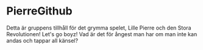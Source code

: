 ﻿# PierreGithub
Detta är gruppens tillhåll för det grymma spelet, Lille Pierre och den Stora Revolutionen! Let's go boyz!
Vad är det för ångest man har om man inte kan andas och tappar all känsel?
